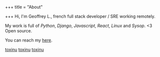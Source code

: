 +++
title = "About"

+++
Hi, I'm Geoffrey L., french full stack developer / SRE working remotely.

My work is full of <em>Python</em>, <em>Django</em>, <em>Javascript</em>, <em>React</em>, <em>Linux</em> and <em>Sysop</em>. &lt;3 Open source.

You can reach my <a target="_blank" href="mailto:toxinu@gmail.com">here</a>.

<div class="profiles grid ta">
    <a target="_blank" href="https://github.com/toxinu" id="github"><span>toxinu</span></a>
    <a target="_blank" href="https://gitlab.com/toxinu_" id="gitlab"><span>toxinu</span></a>
    <a target="_blank" href="https://twitter.com/toxinu_" id="twitter"><span>toxinu</span></a>
</div>
